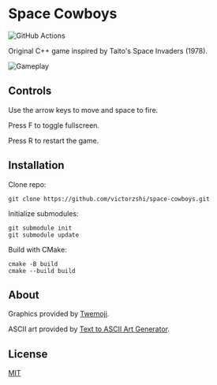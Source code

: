 # Space Cowboys

![GitHub Actions](https://github.com/victorzshi/space-cowboys/actions/workflows/github-actions.yml/badge.svg)

Original C++ game inspired by Taito's Space Invaders (1978).

![Gameplay](space-cowboys.gif)

## Controls

Use the arrow keys to move and space to fire.

Press F to toggle fullscreen.

Press R to restart the game.

## Installation

Clone repo:

```
git clone https://github.com/victorzshi/space-cowboys.git
```

Initialize submodules:

```
git submodule init
git submodule update
```

Build with CMake:

```
cmake -B build
cmake --build build
```

## About

Graphics provided by [Twemoji](https://twemoji.twitter.com/).

ASCII art provided by [Text to ASCII Art Generator](https://patorjk.com/software/taag/).

## License

[MIT](https://choosealicense.com/licenses/mit/)
